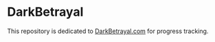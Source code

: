 # DarkBetrayal

This repository is dedicated to [DarkBetrayal.com](darkbetrayal.com/) for progress tracking.
